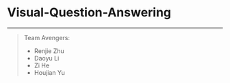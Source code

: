 # Visual-Question-Answering
---
> Team Avengers:
> * Renjie Zhu
> * Daoyu Li
> * Zi He
> * Houjian Yu
